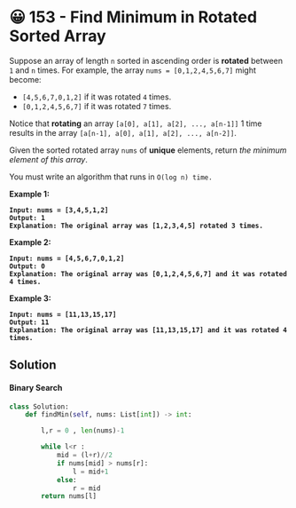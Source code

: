 # 😀 153 - Find Minimum in Rotated Sorted Array

Suppose an array of length `n` sorted in ascending order is **rotated** between `1` and `n` times. For example, the array `nums = [0,1,2,4,5,6,7]` might become:

* `[4,5,6,7,0,1,2]` if it was rotated `4` times.
* `[0,1,2,4,5,6,7]` if it was rotated `7` times.

Notice that **rotating** an array `[a[0], a[1], a[2], ..., a[n-1]]` 1 time results in the array `[a[n-1], a[0], a[1], a[2], ..., a[n-2]]`.

Given the sorted rotated array `nums` of **unique** elements, return _the minimum element of this array_.

You must write an algorithm that runs in `O(log n) time.`

&#x20;

**Example 1:**

<pre><code><strong>Input: nums = [3,4,5,1,2]
</strong><strong>Output: 1
</strong><strong>Explanation: The original array was [1,2,3,4,5] rotated 3 times.
</strong></code></pre>

**Example 2:**

<pre><code><strong>Input: nums = [4,5,6,7,0,1,2]
</strong><strong>Output: 0
</strong><strong>Explanation: The original array was [0,1,2,4,5,6,7] and it was rotated 4 times.
</strong></code></pre>

**Example 3:**

<pre><code><strong>Input: nums = [11,13,15,17]
</strong><strong>Output: 11
</strong><strong>Explanation: The original array was [11,13,15,17] and it was rotated 4 times. 
</strong></code></pre>

## Solution

#### Binary Search

```python
class Solution:
    def findMin(self, nums: List[int]) -> int:

        l,r = 0 , len(nums)-1

        while l<r :
            mid = (l+r)//2
            if nums[mid] > nums[r]:
                l = mid+1
            else:
                r = mid 
        return nums[l]
```
